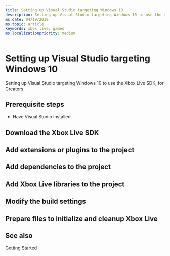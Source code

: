 ```yaml
---
title: Setting up Visual Studio targeting Windows 10
description: Setting up Visual Studio targeting Windows 10 to use the Xbox Live SDK, for Creators.
ms.date: 04/19/2019
ms.topic: article
keywords: xbox live, games
ms.localizationpriority: medium
---
```


# Setting up Visual Studio targeting Windows 10

Setting up Visual Studio targeting Windows 10 to use the Xbox Live SDK, for Creators.


## Prerequisite steps

* Have Visual Studio installed.


## Download the Xbox Live SDK


## Add extensions or plugins to the project


## Add dependencies to the project


## Add Xbox Live libraries to the project


## Modify the build settings


## Prepare files to initialize and cleanup Xbox Live


## See also

[Getting Started](../../../index.md)
